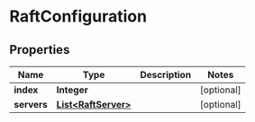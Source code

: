 

# RaftConfiguration


## Properties

Name | Type | Description | Notes
------------ | ------------- | ------------- | -------------
**index** | **Integer** |  |  [optional]
**servers** | [**List&lt;RaftServer&gt;**](RaftServer.md) |  |  [optional]



